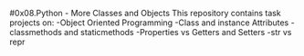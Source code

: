 #0x08.Python - More Classes and Objects
This repository contains task projects on:
-Object Oriented Programming
-Class and instance Attributes
-classmethods and staticmethods
-Properties vs Getters and Setters
-str vs repr